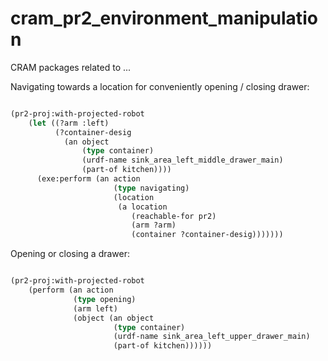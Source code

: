 cram_pr2_environment_manipulation
=================================

CRAM packages related to ...


Navigating towards a location for conveniently opening / closing drawer:

```lisp

(pr2-proj:with-projected-robot
    (let ((?arm :left)
          (?container-desig
            (an object
                (type container)
                (urdf-name sink_area_left_middle_drawer_main)
                (part-of kitchen))))
      (exe:perform (an action
                       (type navigating)
                       (location
                        (a location
                           (reachable-for pr2)
                           (arm ?arm)
                           (container ?container-desig)))))))

```

Opening or closing a drawer:

```lisp

(pr2-proj:with-projected-robot
    (perform (an action
              (type opening)
              (arm left)
              (object (an object
                       (type container)
                       (urdf-name sink_area_left_upper_drawer_main)
                       (part-of kitchen))))))

```